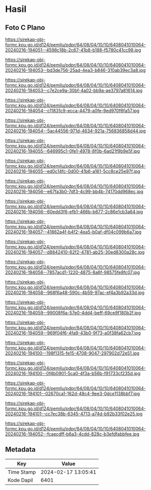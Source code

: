 # Hasil

## Foto C Plano

https://sirekap-obj-formc.kpu.go.id/d124/pemilu/pdpr/64/08/04/10/10/6408041010064-20240216-194051--4598c18b-2c67-41b8-b188-f5780c41cc98.jpg

https://sirekap-obj-formc.kpu.go.id/d124/pemilu/pdpr/64/08/04/10/10/6408041010064-20240216-194053--bd3de756-25ad-4ea3-b846-310ab39ec3a8.jpg

https://sirekap-obj-formc.kpu.go.id/d124/pemilu/pdpr/64/08/04/10/10/6408041010064-20240216-194053--c7e2ce9a-30bf-4a02-bb9a-ae3797a81614.jpg

https://sirekap-obj-formc.kpu.go.id/d124/pemilu/pdpr/64/08/04/10/10/6408041010064-20240216-194054--c11831c9-ecca-4479-a0fe-9ed970f6fa57.jpg

https://sirekap-obj-formc.kpu.go.id/d124/pemilu/pdpr/64/08/04/10/10/6408041010064-20240216-194054--5ac44556-971d-4634-921a-756836858d44.jpg

https://sirekap-obj-formc.kpu.go.id/d124/pemilu/pdpr/64/08/04/10/10/6408041010064-20240216-194055--646995c1-0fe1-4978-8f0b-6ad21f9b9e5f.jpg

https://sirekap-obj-formc.kpu.go.id/d124/pemilu/pdpr/64/08/04/10/10/6408041010064-20240216-194055--ed0c14fc-0d00-41b6-a161-5cc8ce25e97f.jpg

https://sirekap-obj-formc.kpu.go.id/d124/pemilu/pdpr/64/08/04/10/10/6408041010064-20240216-194056--e67fa3b0-7df3-4c99-bb4b-74170dd968ec.jpg

https://sirekap-obj-formc.kpu.go.id/d124/pemilu/pdpr/64/08/04/10/10/6408041010064-20240216-194056--60edd3f6-efb1-466b-b677-2c86e1cb3a64.jpg

https://sirekap-obj-formc.kpu.go.id/d124/pemilu/pdpr/64/08/04/10/10/6408041010064-20240216-194057--41862a4f-b4f2-4ea5-b0af-df04c099b6a7.jpg

https://sirekap-obj-formc.kpu.go.id/d124/pemilu/pdpr/64/08/04/10/10/6408041010064-20240216-194057--d8842410-62f2-4781-ab25-30ed8300a28c.jpg

https://sirekap-obj-formc.kpu.go.id/d124/pemilu/pdpr/64/08/04/10/10/6408041010064-20240216-194058--7857acd1-1220-4875-8a6f-98575fe8fc07.jpg

https://sirekap-obj-formc.kpu.go.id/d124/pemilu/pdpr/64/08/04/10/10/6408041010064-20240216-194058--968f6a48-590c-4b59-97ac-ef4a3b92a33d.jpg

https://sirekap-obj-formc.kpu.go.id/d124/pemilu/pdpr/64/08/04/10/10/6408041010064-20240216-194059--99008f6a-57e0-4dd4-beff-69ce9f180b2f.jpg

https://sirekap-obj-formc.kpu.go.id/d124/pemilu/pdpr/64/08/04/10/10/6408041010064-20240216-194059--969f04f6-4fa9-43b0-9f73-a0f38fa62cb7.jpg

https://sirekap-obj-formc.kpu.go.id/d124/pemilu/pdpr/64/08/04/10/10/6408041010064-20240216-194100--198f1315-fe15-4708-9047-297902d72e51.jpg

https://sirekap-obj-formc.kpu.go.id/d124/pemilu/pdpr/64/08/04/10/10/6408041010064-20240216-194100--0f4b0901-5ca0-4f3a-b56b-f91733cf235d.jpg

https://sirekap-obj-formc.kpu.go.id/d124/pemilu/pdpr/64/08/04/10/10/6408041010064-20240216-194101--02670ca1-162d-48c4-9ee3-0dce1138bbf7.jpg

https://sirekap-obj-formc.kpu.go.id/d124/pemilu/pdpr/64/08/04/10/10/6408041010064-20240216-194101--cc7ec38b-6345-4713-a74d-b92b33f02e25.jpg

https://sirekap-obj-formc.kpu.go.id/d124/pemilu/pdpr/64/08/04/10/10/6408041010064-20240216-194052--fcaecdff-b6a3-4cdd-828c-b3efdfabbfee.jpg


## Metadata

| Key        | Value               |
| ---------- | ------------------- |
| Time Stamp | 2024-02-17 13:05:41 |
| Kode Dapil | 6401                |



